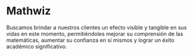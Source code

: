 # Mathwiz
Buscamos brindar a nuestros clientes un efecto visible y tangible en sus vidas en este momento, permitiéndoles mejorar su comprensión de las matemáticas, aumentar su confianza en sí mismos y lograr un éxito académico significativo.
